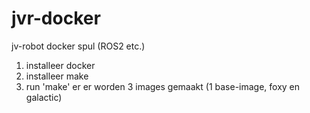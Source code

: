 # jvr-docker
jv-robot docker spul (ROS2 etc.)

1. installeer docker
2. installeer make
3. run 'make' er er worden 3 images gemaakt (1 base-image, foxy en galactic)
